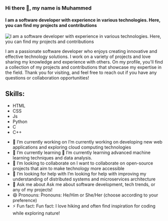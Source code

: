 ### Hi there 👋, my name is Muhammed
#### I am a software developer with experience in various technologies. Here, you can find my projects and contributions
![I am a software developer with experience in various technologies. Here, you can find my projects and contributions](https://arturssmirnovs.github.io/github-profile-readme-generator/images/banner.png)

I am a passionate software developer who enjoys creating innovative and effective technology solutions. I work on a variety of projects and love sharing my knowledge and experience with others. On my profile, you'll find a collection of my projects and contributions that showcase my expertise in the field. Thank you for visiting, and feel free to reach out if you have any questions or collaboration opportunities!

## Skills: 
* HTML 
* CSS 
* Js 
* Python
* C
* C++ 

- 🔭 I’m currently working on I’m currently working on developing new web applications and exploring cloud computing technologies 
- 🌱 I’m currently learning 🌱 I’m currently learning advanced machine learning techniques and data analysis. 
- 👯 I’m looking to collaborate on I want to collaborate on open-source projects that aim to make technology more accessible 
- 🤔 I’m looking for help with I’m looking for help with improving my understanding of distributed systems and microservices architecture 
- 💬 Ask me about  Ask me about software development, tech trends, or any of my projects! 
- 😄 Pronouns: Pronouns: He/Him or She/Her (choose according to your preference) 
- ⚡ Fun fact:  Fun fact: I love hiking and often find inspiration for coding while exploring nature! 

